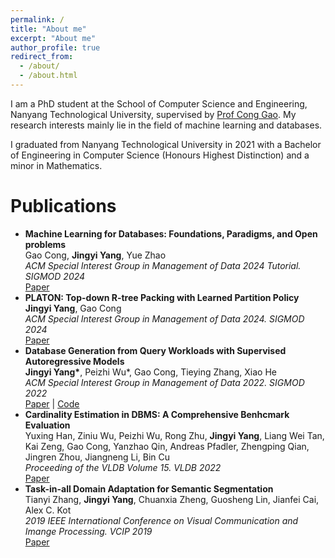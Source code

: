 ```yaml
---
permalink: /
title: "About me"
excerpt: "About me"
author_profile: true
redirect_from: 
  - /about/
  - /about.html
---
```


I am a PhD student at the School of Computer Science and Engineering,  Nanyang Technological University, supervised by [Prof Cong Gao](https://personal.ntu.edu.sg/gaocong/). My research interests mainly lie in the field of machine learning and databases.

I graduated from Nanyang Technological University in 2021 with a Bachelor of Engineering in Computer Science (Honours Highest Distinction) and a minor in Mathematics.

# Publications
* **Machine Learning for Databases: Foundations, Paradigms, and Open problems**  
Gao Cong, __Jingyi Yang__, Yue Zhao  
*ACM Special Interest Group in Management of Data 2024 Tutorial. SIGMOD 2024*  
[Paper](https://dl.acm.org/doi/10.1145/3626246.3654686)
* **PLATON: Top-down R-tree Packing with Learned Partition Policy**  
__Jingyi Yang__, Gao Cong    
*ACM Special Interest Group in Management of Data 2024. SIGMOD 2024*  
[Paper](https://jamesyang2333.github.io/files/PLATON_camera_ready.pdf)
* **Database Generation from Query Workloads with Supervised Autoregressive Models**  
__Jingyi Yang\*__, Peizhi Wu\*, Gao Cong, Tieying Zhang, Xiao He    
*ACM Special Interest Group in Management of Data 2022. SIGMOD 2022*  
[Paper](https://jamesyang2333.github.io/files/SAM_Camera_Ready_v1.pdf) | [Code](https://github.com/Jamesyang2333/SAM)
* **Cardinality Estimation in DBMS: A Comprehensive Benhcmark Evaluation**  
Yuxing Han, Ziniu Wu, Peizhi Wu, Rong Zhu, __Jingyi Yang__, Liang Wei Tan, Kai Zeng, Gao Cong, Yanzhao Qin, Andreas Pfadler, Zhengping Qian, Jingren Zhou, Jiangneng Li, Bin Cu   
*Proceeding of the VLDB Volume 15. VLDB 2022*  
[Paper](https://arxiv.org/pdf/2109.05877.pdf)
* **Task-in-all Domain Adaptation for Semantic Segmentation**  
Tianyi Zhang, __Jingyi Yang__, Chuanxia Zheng, Guosheng Lin, Jianfei Cai, Alex C. Kot  
*2019 IEEE International Conference on Visual Communication and Imange Processing. VCIP 2019*  
[Paper](https://ieeexplore.ieee.org/document/8965736)
